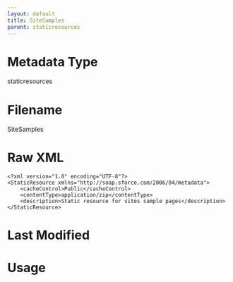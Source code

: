 ```yaml
---
layout: default
title: SiteSamples
parent: staticresources
---
```

# Metadata Type
staticresources


# Filename 
SiteSamples


# Raw XML
```
<?xml version="1.0" encoding="UTF-8"?>
<StaticResource xmlns="http://soap.sforce.com/2006/04/metadata">
    <cacheControl>Public</cacheControl>
    <contentType>application/zip</contentType>
    <description>Static resource for sites sample pages</description>
</StaticResource>
```


# Last Modified


# Usage
